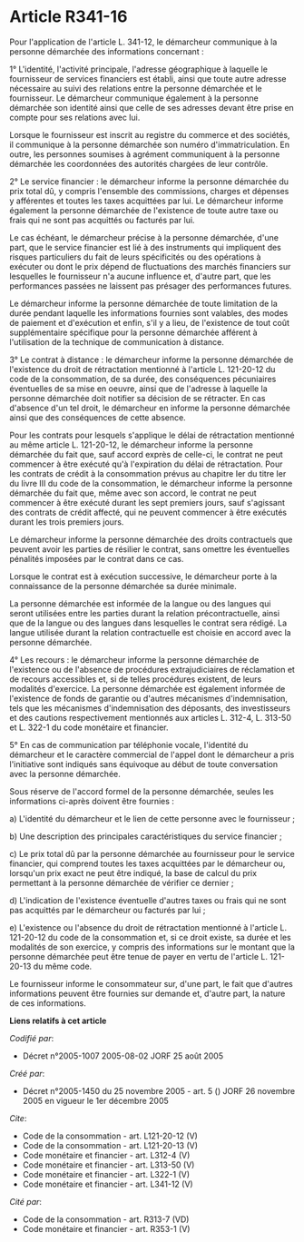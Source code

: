 # Article R341-16

Pour l'application de l'article L. 341-12, le démarcheur communique à la personne démarchée des informations concernant : 

1° L'identité, l'activité principale, l'adresse géographique à laquelle le fournisseur de services financiers est établi,
ainsi que toute autre adresse nécessaire au suivi des relations entre la personne démarchée et le fournisseur. Le démarcheur
communique également à la personne démarchée son identité ainsi que celle de ses adresses devant être prise en compte pour
ses relations avec lui. 

Lorsque le fournisseur est inscrit au registre du commerce et des sociétés, il communique à la personne démarchée son numéro
d'immatriculation. En outre, les personnes soumises à agrément communiquent à la personne démarchée les coordonnées des
autorités chargées de leur contrôle. 

2° Le service financier : le démarcheur informe la personne démarchée du prix total dû, y compris l'ensemble des commissions,
charges et dépenses y afférentes et toutes les taxes acquittées par lui. Le démarcheur informe également la personne
démarchée de l'existence de toute autre taxe ou frais qui ne sont pas acquittés ou facturés par lui. 

Le cas échéant, le démarcheur précise à la personne démarchée, d'une part, que le service financier est lié à des instruments
qui impliquent des risques particuliers du fait de leurs spécificités ou des opérations à exécuter ou dont le prix dépend de
fluctuations des marchés financiers sur lesquelles le fournisseur n'a aucune influence et, d'autre part, que les performances
passées ne laissent pas présager des performances futures. 

Le démarcheur informe la personne démarchée de toute limitation de la durée pendant laquelle les informations fournies sont
valables, des modes de paiement et d'exécution et enfin, s'il y a lieu, de l'existence de tout coût supplémentaire spécifique
pour la personne démarchée afférent à l'utilisation de la technique de communication à distance. 

3° Le contrat à distance : le démarcheur informe la personne démarchée de l'existence du droit de rétractation mentionné à
l'article L. 121-20-12 du code de la consommation, de sa durée, des conséquences pécuniaires éventuelles de sa mise en
oeuvre, ainsi que de l'adresse à laquelle la personne démarchée doit notifier sa décision de se rétracter. En cas d'absence
d'un tel droit, le démarcheur en informe la personne démarchée ainsi que des conséquences de cette absence. 

Pour les contrats pour lesquels s'applique le délai de rétractation mentionné au même article L. 121-20-12, le démarcheur
informe la personne démarchée du fait que, sauf accord exprès de celle-ci, le contrat ne peut commencer à être exécuté qu'à
l'expiration du délai de rétractation. Pour les contrats de crédit à la consommation prévus au chapitre Ier du titre Ier du
livre III du code de la consommation, le démarcheur informe la personne démarchée du fait que, même avec son accord, le
contrat ne peut commencer à être exécuté durant les sept premiers jours, sauf s'agissant des contrats de crédit affecté, qui
ne peuvent commencer à être exécutés durant les trois premiers jours. 

Le démarcheur informe la personne démarchée des droits contractuels que peuvent avoir les parties de résilier le contrat,
sans omettre les éventuelles pénalités imposées par le contrat dans ce cas. 

Lorsque le contrat est à exécution successive, le démarcheur porte à la connaissance de la personne démarchée sa durée
minimale. 

La personne démarchée est informée de la langue ou des langues qui seront utilisées entre les parties durant la relation
précontractuelle, ainsi que de la langue ou des langues dans lesquelles le contrat sera rédigé. La langue utilisée durant la
relation contractuelle est choisie en accord avec la personne démarchée. 

4° Les recours : le démarcheur informe la personne démarchée de l'existence ou de l'absence de procédures extrajudiciaires de
réclamation et de recours accessibles et, si de telles procédures existent, de leurs modalités d'exercice. La personne
démarchée est également informée de l'existence de fonds de garantie ou d'autres mécanismes d'indemnisation, tels que les
mécanismes d'indemnisation des déposants, des investisseurs et des cautions respectivement mentionnés aux articles L. 312-4,
L. 313-50 et L. 322-1 du code monétaire et financier. 

5° En cas de communication par téléphonie vocale, l'identité du démarcheur et le caractère commercial de l'appel dont le
démarcheur a pris l'initiative sont indiqués sans équivoque au début de toute conversation avec la personne démarchée. 

Sous réserve de l'accord formel de la personne démarchée, seules les informations ci-après doivent être fournies : 

a) L'identité du démarcheur et le lien de cette personne avec le fournisseur ; 

b) Une description des principales caractéristiques du service financier ; 

c) Le prix total dû par la personne démarchée au fournisseur pour le service financier, qui comprend toutes les taxes
acquittées par le démarcheur ou, lorsqu'un prix exact ne peut être indiqué, la base de calcul du prix permettant à la
personne démarchée de vérifier ce dernier ; 

d) L'indication de l'existence éventuelle d'autres taxes ou frais qui ne sont pas acquittés par le démarcheur ou facturés par
lui ; 

e) L'existence ou l'absence du droit de rétractation mentionné à l'article L. 121-20-12 du code de la consommation et, si ce
droit existe, sa durée et les modalités de son exercice, y compris des informations sur le montant que la personne démarchée
peut être tenue de payer en vertu de l'article L. 121-20-13 du même code. 

Le fournisseur informe le consommateur sur, d'une part, le fait que d'autres informations peuvent être fournies sur demande
et, d'autre part, la nature de ces informations.

**Liens relatifs à cet article**

_Codifié par_:

  - Décret n°2005-1007 2005-08-02 JORF 25 août 2005

_Créé par_:

  - Décret n°2005-1450 du 25 novembre 2005 - art. 5 () JORF 26 novembre 2005 en vigueur le 1er décembre 2005

_Cite_:

  - Code de la consommation - art. L121-20-12 (V)
  - Code de la consommation - art. L121-20-13 (V)
  - Code monétaire et financier - art. L312-4 (V)
  - Code monétaire et financier - art. L313-50 (V)
  - Code monétaire et financier - art. L322-1 (V)
  - Code monétaire et financier - art. L341-12 (V)

_Cité par_:

  - Code de la consommation - art. R313-7 (VD)
  - Code monétaire et financier - art. R353-1 (V)
